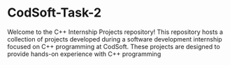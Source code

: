 # CodSoft-Task-2
Welcome to the C++ Internship Projects repository! This repository hosts a collection of projects developed during a software development internship focused on C++ programming at CodSoft. These projects are designed to provide hands-on experience with C++ programming
